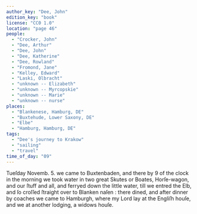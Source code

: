 ```yaml
---
author_key: "Dee, John"
edition_key: "book"
license: "CC0 1.0"
location: "page 46"
people:
  - "Crocker, John"
  - "Dee, Arthur"
  - "Dee, John"
  - "Dee, Katherine"
  - "Dee, Rowland"
  - "Fromond, Jane"
  - "Kelley, Edward"
  - "Laski, Olbracht"
  - "unknown -- Elizabeth"
  - "unknown -- Myrcopskie"
  - "unknown -- Marie"
  - "unknown -- nurse"
places:
  - "Blankenese, Hamburg, DE"
  - "Buxtehude, Lower Saxony, DE"
  - "Elbe"
  - "Hamburg, Hamburg, DE"
tags:
  - "Dee's journey to Krakow"
  - "sailing"
  - "travel"
time_of_day: "09"
---
```

  Tueſday Novemb. 5. we came to Buxtenbaden, and there by 9 of the clock in the morning
we took water in two great Skutes or Boates, Horſe-wagon, and our ſtuff and all, and ferryed
down the little water, till we entred the Elb, and ſo croſſed ſtraight over to Blanken naſen :
there dined, and after dinner by coaches we came to Hamburgh, where my Lord lay at the
Engliſh houſe, and we at another lodging, a widows houſe.
